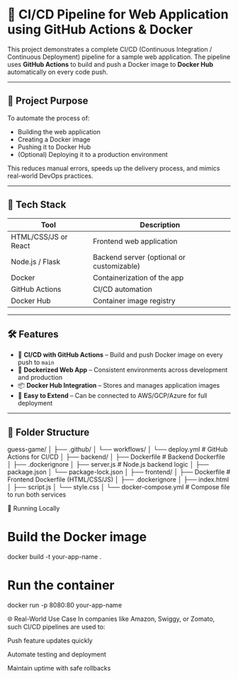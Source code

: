 # 🚀 CI/CD Pipeline for Web Application using GitHub Actions & Docker

This project demonstrates a complete CI/CD (Continuous Integration / Continuous Deployment) pipeline for a sample web application. The pipeline uses **GitHub Actions** to build and push a Docker image to **Docker Hub** automatically on every code push.

---

## 📌 Project Purpose

To automate the process of:
- Building the web application
- Creating a Docker image
- Pushing it to Docker Hub
- (Optional) Deploying it to a production environment

This reduces manual errors, speeds up the delivery process, and mimics real-world DevOps practices.

---

## 🧰 Tech Stack

| Tool            | Description                              |
|------------------|------------------------------------------|
| HTML/CSS/JS or React | Frontend web application               |
| Node.js / Flask  | Backend server (optional or customizable) |
| Docker           | Containerization of the app              |
| GitHub Actions   | CI/CD automation                         |
| Docker Hub       | Container image registry                 |

---

## 🛠️ Features

- 🚀 **CI/CD with GitHub Actions** – Build and push Docker image on every push to `main`
- 🐳 **Dockerized Web App** – Consistent environments across development and production
- 📦 **Docker Hub Integration** – Stores and manages application images
- 🧪 **Easy to Extend** – Can be connected to AWS/GCP/Azure for full deployment

---

## 📂 Folder Structure
guess-game/
│
├── .github/
│   └── workflows/
│       └── deploy.yml        # GitHub Actions for CI/CD
│
├── backend/
│   ├── Dockerfile            # Backend Dockerfile
│   ├── .dockerignore
│   ├── server.js             # Node.js backend logic
│   ├── package.json
│   └── package-lock.json
│
├── frontend/
│   ├── Dockerfile            # Frontend Dockerfile (HTML/CSS/JS)
│   ├── .dockerignore
│   ├── index.html
│   ├── script.js
│   └── style.css
│
└── docker-compose.yml        # Compose file to run both services

🚀 Running Locally
# Build the Docker image
docker build -t your-app-name .

# Run the container
docker run -p 8080:80 your-app-name

🌐 Real-World Use Case
In companies like Amazon, Swiggy, or Zomato, such CI/CD pipelines are used to:

Push feature updates quickly

Automate testing and deployment

Maintain uptime with safe rollbacks
